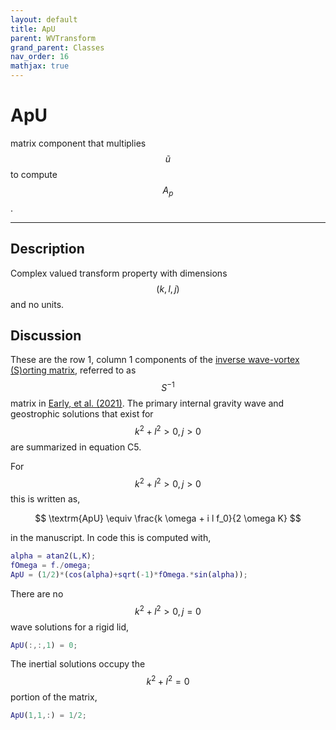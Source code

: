 ```yaml
---
layout: default
title: ApU
parent: WVTransform
grand_parent: Classes
nav_order: 16
mathjax: true
---
```


#  ApU

matrix component that multiplies $$\tilde{u}$$ to compute $$A_p$$.


---

## Description
Complex valued transform property with dimensions $$(k,l,j)$$ and no units.

## Discussion

These are the row 1, column 1 components of the [inverse wave-vortex (S)orting matrix](/transformations/transformations.html), referred to as $$S^{-1}$$ matrix in [Early, et al. (2021)](https://doi.org/10.1017/jfm.2020.995). The primary internal gravity wave and geostrophic solutions that exist for $$k^2+l^2>0, j>0$$ are summarized in equation C5.

For $$k^2+l^2>0, j>0$$ this is written as,

$$
\textrm{ApU} \equiv \frac{k \omega + i l f_0}{2 \omega K}
$$

in the manuscript. In code this is computed with,

```matlab
alpha = atan2(L,K);
fOmega = f./omega;
ApU = (1/2)*(cos(alpha)+sqrt(-1)*fOmega.*sin(alpha));
```

There are no $$k^2+l^2>0, j=0$$ wave solutions for a rigid lid,

```matlab
ApU(:,:,1) = 0;
```

The inertial solutions occupy the $$k^2+l^2=0$$ portion of the matrix,

```matlab
ApU(1,1,:) = 1/2;
```

